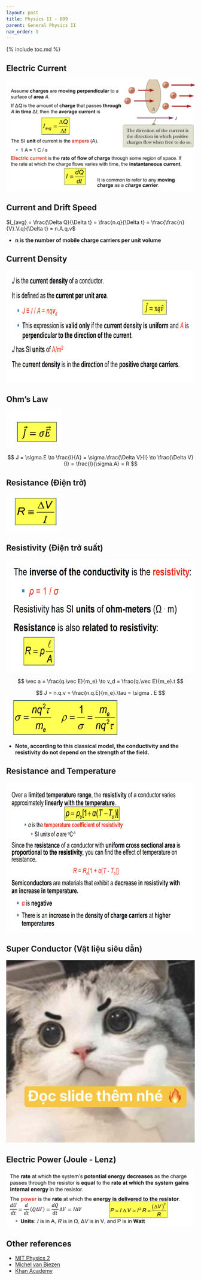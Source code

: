 ```yaml
---
layout: post
title: Physics II - B09
parent: General Physics II
nav_order: 9
---
```


{% include toc.md %}

## Electric Current

![](tsffbsH.png)

## Current and Drift Speed
$I_{avg} = \frac{\Delta Q}{\Delta t} = \frac{n.q}{\Delta t} = \frac{\frac{n}{V}.V.q}{\Delta t} = n.A.q.v$ 
* **n is the number of mobile charge carriers per unit volume** 

## Current Density
<img src = "3NKW6mG.png" width = 800 height = 300>

## Ohm’s Law
<img src = "5EViP81.png" width = 150 height = 100>

$$
J = \sigma.E \to \frac{I}{A} = \sigma.\frac{\Delta V}{l} \to \frac{\Delta V}{I} = \frac{l}{\sigma.A} = R
$$

## Resistance (Điện trở)
<img src = "aKVD1Vr.png" width = 150 height = 100>

## Resistivity (Điện trở suất)
<img src = "TC3UJCU.png" width = 600 height = 300>

$$
\vec a =  \frac{q.\vec E}{m_e} \to v_d = \frac{q.\vec E}{m_e}.t
$$

$$
J = n.q.v = \frac{n.q.E}{m_e}.\tau = \sigma . E 
$$
<img src = "83hn7WX.png" width = 300 height = 100>

* **Note, according to this classical model, the conductivity and the resistivity do not depend on the strength of the field.**

## Resistance and Temperature
<img src = "afjSWOp.png" width = 1500 height = 400>

## Super Conductor (Vật liệu siêu dẫn)
![](dlowZSZ.jpg)


## Electric Power (Joule - Lenz)
![](UCUlolT.png)

## Other references
* [MIT Physics 2](https://www.youtube.com/playlist?list=PLyQSN7X0ro2314mKyUiOILaOC2hk6Pc3j)
* [Michel van Biezen](https://www.youtube.com/playlist?list=PLX2gX-ftPVXX7BZOcM1Y2gb8IQrTBrmUB)
* [Khan Academy](https://www.khanacademy.org/science/in-in-class-12th-physics-india)